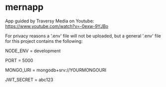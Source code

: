 # mernapp

App guided by Traversy Media on Youtube: https://www.youtube.com/watch?v=-0exw-9YJBo


For privacy reasons a '.env' file will not be uploaded, but a general '.env' file for this project contains the following:

NODE_ENV = development

PORT = 5000

MONGO_URI = mongodb+srv://YOURMONGOURI

JWT_SECRET = abc123

